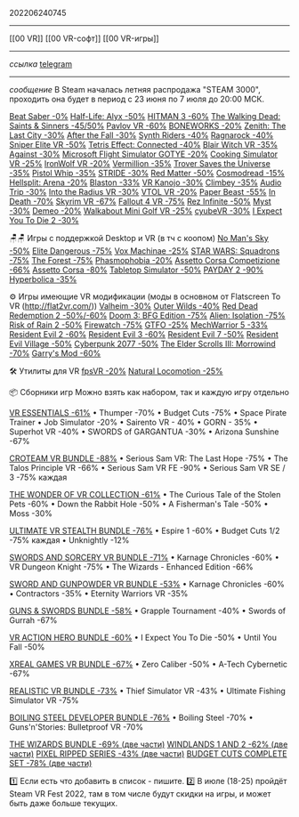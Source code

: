 202206240745
***
[[00 VR]] [[00 VR-софт]] [[00 VR-игры]]
***
*ссылка*
[telegram](https://t.me/vreality/622814)
***
*сообщение*
В Steam началась летняя распродажа "STEAM 3000", проходить она будет в период с 23 июня по 7 июля до 20:00 МСК.

[Beat Saber -0%](http://store.steampowered.com/app/620980) 
[Half-Life: Alyx -50%](https://store.steampowered.com/app/546560)
[HITMAN 3 -60%](https://store.steampowered.com/app/1659040)
[The Walking Dead: Saints & Sinners -45/50%](http://store.steampowered.com/app/916840)
[Pavlov VR -60%](https://store.steampowered.com/app/555160)
[BONEWORKS -20%](https://store.steampowered.com/app/823500/BONEWORKS/)
[Zenith: The Last City -30%](https://store.steampowered.com/app/1403370) 
[After the Fall -30%](https://store.steampowered.com/app/751630)
[Synth Riders -40%](http://store.steampowered.com/app/885000)
[Ragnarock -40%](https://store.steampowered.com/app/1345820/Ragnarock/)
[Sniper Elite VR -50%](http://store.steampowered.com/app/752480)
[Tetris Effect: Connected -40%](http://store.steampowered.com/app/1003590)
[Blair Witch VR -35%](http://store.steampowered.com/app/1576350)
[Against -30%](https://store.steampowered.com/app/1584840/AGAINST/)
[Microsoft Flight Simulator GOTYE -20%](https://store.steampowered.com/app/1250410)
[Cooking Simulator VR -25%](http://store.steampowered.com/app/1358140)
[IronWolf VR -20%](https://store.steampowered.com/app/552080)
[Vermillion -35%](https://store.steampowered.com/app/1608400)
[Trover Saves the Universe -35%](https://store.steampowered.com/app/1051200) 
[Pistol Whip -35%](https://store.steampowered.com/app/1079800)
[STRIDE -30%](https://store.steampowered.com/app/1292040)
[Red Matter -50%](https://store.steampowered.com/app/966680)
[Cosmodread -15%](http://store.steampowered.com/app/1256060)
[Hellsplit: Arena -20%](http://store.steampowered.com/app/1039880)
[Blaston -33%](https://store.steampowered.com/app/1427890)
[VR Kanojo -30%](https://store.steampowered.com/app/751440)
[Climbey -35%](https://store.steampowered.com/app/520010)
[Audio Trip -30%](https://store.steampowered.com/app/826540)
[Into the Radius VR -30%](https://store.steampowered.com/app/1012790)
[VTOL VR -20%](https://store.steampowered.com/app/667970)
[Paper Beast -55%](https://store.steampowered.com/app/1232570)
[In Death -70%](http://store.steampowered.com/app/605450)
[Skyrim VR -67%](http://store.steampowered.com/app/611670)
[Fallout 4 VR -75%](http://store.steampowered.com/app/611660)
[Rez Infinite -50%](https://store.steampowered.com/app/636450)
[Myst -30%](https://store.steampowered.com/app/1255560)
[Demeo -20%](https://store.steampowered.com/app/1484280)
[Walkabout Mini Golf VR -25%](https://store.steampowered.com/app/1408230)
[cyubeVR -30%](https://store.steampowered.com/app/619500)
[I Expect You To Die 2 -30%](https://store.steampowered.com/app/1499120)


🪑🪑 Игры с поддержкой Desktop и VR (в тч с коопом)
[No Man's Sky -50%](https://store.steampowered.com/app/275850)
[Elite Dangerous -75%](https://store.steampowered.com/app/359320)
[Vox Machinae -25%](https://store.steampowered.com/app/334540)
[STAR WARS: Squadrons -75%](https://store.steampowered.com/app/1222730)
[The Forest -75%](https://store.steampowered.com/app/242760)
[Phasmophobia -20%](https://store.steampowered.com/app/739630)
[Assetto Corsa Competizione -66%](https://store.steampowered.com/app/805550)
[Assetto Corsa -80%](https://store.steampowered.com/app/244210)
[Tabletop Simulator -50%](http://store.steampowered.com/app/286160)
[PAYDAY 2 -90%](http://store.steampowered.com/app/218620)
[Hyperbolica -35%](https://store.steampowered.com/app/1256230)


⚙️ Игры имеющие VR модификации
(моды в основном от Flatscreen To VR (http://flat2vr.com/))
[Valheim -30%](http://store.steampowered.com/app/892970)
[Outer Wilds -40%](https://store.steampowered.com/app/753640)
[Red Dead Redemption 2 -50%/-60%](http://store.steampowered.com/app/1174180)
[Doom 3: BFG Edition -75%](http://store.steampowered.com/app/208200)
[Alien: Isolation -75%](https://store.steampowered.com/app/214490)
[Risk of Rain 2 -50%](https://store.steampowered.com/app/632360)
[Firewatch -75%](https://store.steampowered.com/app/383870)
[GTFO -25%](http://store.steampowered.com/app/493520)
[MechWarrior 5 -33%](https://store.steampowered.com/app/784080)
[Resident Evil 2 -60%](https://store.steampowered.com/app/883710)
[Resident Evil 3 -60%](https://store.steampowered.com/app/952060)
[Resident Evil 7 -50%](https://store.steampowered.com/app/418370)
[Resident Evil Village -50%](https://store.steampowered.com/app/1196590)
[Cyberpunk 2077 -50%](https://store.steampowered.com/app/1091500)
[The Elder Scrolls III: Morrowind -70%](https://store.steampowered.com/app/22320)
[Garry's Mod -60%](https://store.steampowered.com/app/4000)

🛠 Утилиты для VR
[fpsVR -20%](https://store.steampowered.com/app/908520)
[Natural Locomotion -25%](https://store.steampowered.com/app/798810)


📦 Сборники игр
Можно взять как набором, так и каждую игру отдельно

[VR ESSENTIALS -61%](https://store.steampowered.com/bundle/9184)
 • Thumper -70%
 • Budget Cuts -75%
 • Space Pirate Trainer
 • Job Simulator -20%
 • Sairento VR - 40%
 • GORN - 35%
 • Superhot VR -40%
 • SWORDS of GARGANTUA -30%
 • Arizona Sunshine -67%

[CROTEAM VR BUNDLE -88%](https://store.steampowered.com/bundle/5145)
 • Serious Sam VR: The Last Hope -75%
 • The Talos Principle VR -66%
 • Serious Sam VR FE -90%
 • Serious Sam VR SE / 3 -75% каждая

[THE WONDER OF VR COLLECTION -61%](https://store.steampowered.com/bundle/14236)
 • The Curious Tale of the Stolen Pets -60%
 • Down the Rabbit Hole -50%
 • A Fisherman's Tale -50%
 • Moss -30%

[ULTIMATE VR STEALTH BUNDLE -76%](https://store.steampowered.com/bundle/16029)
 • Espire 1 -60%
 • Budget Cuts 1/2 -75% каждая
 • Unknightly -12%

[SWORDS AND SORCERY VR BUNDLE -71%](https://store.steampowered.com/bundle/5610)
 • Karnage Chronicles -60%
 • VR Dungeon Knight -75%
 • The Wizards - Enhanced Edition -66%

[SWORD AND GUNPOWDER VR BUNDLE -53%](https://store.steampowered.com/bundle/15754)
 • Karnage Chronicles -60%
 • Contractors -35%
 • Eternity Warriors VR -35%

[GUNS & SWORDS BUNDLE -58%](https://store.steampowered.com/bundle/18924)
 • Grapple Tournament -40%
 • Swords of Gurrah -67%

[VR ACTION HERO BUNDLE -60%](https://store.steampowered.com/bundle/18819)
 • I Expect You To Die -50%
 • Until You Fall -50%

[XREAL GAMES VR BUNDLE -67%](https://store.steampowered.com/bundle/12656)
 • Zero Caliber -50%
 • A-Tech Cybernetic -67%

[REALISTIC VR BUNDLE -73%](https://store.steampowered.com/bundle/12654)
 • Thief Simulator VR -43%
 • Ultimate Fishing Simulator VR -75%

[BOILING STEEL DEVELOPER BUNDLE -76%](https://store.steampowered.com/bundle/12905)
 • Boiling Steel -70%
 • Guns'n'Stories: Bulletproof VR -70%

[THE WIZARDS BUNDLE -69% (две части)](https://store.steampowered.com/bundle/15129)
[WINDLANDS 1 AND 2 -62% (две части)](https://store.steampowered.com/bundle/9144)
[PIXEL RIPPED SERIES -43% (две части)](https://store.steampowered.com/bundle/14221)
[BUDGET CUTS COMPLETE SET -78% (две части)](https://store.steampowered.com/bundle/12061)

 1️⃣ Если есть что добавить в список - пишите.
 2️⃣ В июле (18-25) пройдёт Steam VR Fest 2022, там в том числе будут скидки на игры, и может быть даже больше текущих.